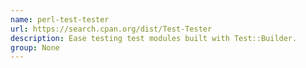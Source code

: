```yaml
---
name: perl-test-tester
url: https://search.cpan.org/dist/Test-Tester
description: Ease testing test modules built with Test::Builder.
group: None
---
```

